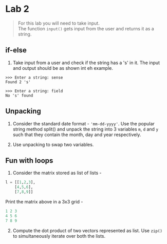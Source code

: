 # Lab 2

> For this lab you will need to take input. <br>
> The function `input()` gets input from the user and returns it as a string.

## if-else
1. Take input from a user and check if the string has a 's' in it. The input and output should be as shown int eh example.
```
>>> Enter a string: sense
Found 2 's'
```
```
>>> Enter a string: field
No 's' found
```

## Unpacking

1. Consider the standard date format - `'mm-dd-yyyy'`. Use the popular string method split() and unpack the string into 3 variables `m`, `d` and `y` such that they contain the month, day and year respectively.

2. Use unpacking to swap two variables.

## Fun with loops
1. Consider the matrix stored as list of lists -
```python
l = [[1,2,3],
    [4,5,6],
    [7,8,9]]
```
Print the matrix above in a 3x3 grid -
```python
1 2 3
4 5 6
7 8 9
```

2. Compute the dot product of two vectors represented as list. Use `zip()` to simultaneously iterate over both the lists.

